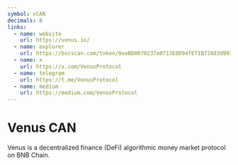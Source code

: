 ```yaml
---
symbol: vCAN
decimals: 8
links:
  - name: website
    url: https://venus.io/
  - name: explorer
    url: https://bscscan.com/token/0xeBD0070237a0713E8D94fEf1B728d3d993d290ef
  - name: x
    url: https://x.com/VenusProtocol
  - name: telegram
    url: https://t.me/VenusProtocol
  - name: medium
    url: https://medium.com/VenusProtocol
---
```


# Venus CAN

Venus is a decentralized finance (DeFi) algorithmic money market protocol on BNB Chain.
